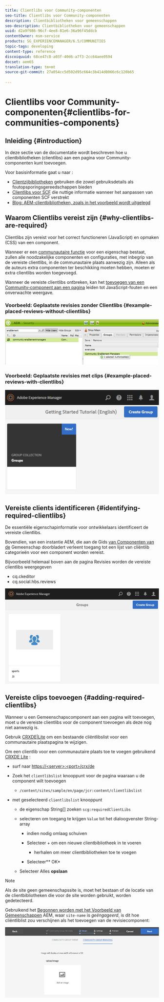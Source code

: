 ```yaml
---
title: Clientlibs voor Community-componenten
seo-title: Clientlibs voor Community-componenten
description: Clientbibliotheken voor gemeenschappen
seo-description: Clientbibliotheken voor gemeenschappen
uuid: d2a9f986-96cf-4ee8-81e6-36a96f45ddcb
contentOwner: msm-service
products: SG_EXPERIENCEMANAGER/6.5/COMMUNITIES
topic-tags: developing
content-type: reference
discoiquuid: 68ce47c8-a03f-40d6-a7f3-2cc64aee0594
docset: aem65
translation-type: tm+mt
source-git-commit: 27a054cc5d502d95c664c3b414d0066c6c120b65

---
```



# Clientlibs voor Community-componenten{#clientlibs-for-communities-components}

## Inleiding {#introduction}

In deze sectie van de documentatie wordt beschreven hoe u clientbibliotheken (clientlibs) aan een pagina voor Community-componenten kunt toevoegen.

Voor basisinformatie gaat u naar :

* [Clientzijbibliotheken](/help/sites-developing/clientlibs.md) gebruiken die zowel gebruiksdetails als foutopsporingsgereedschappen bieden
* [Clientlibs voor SCF](/help/communities/client-customize.md#clientlibs) die nuttige informatie wanneer het aanpassen van componenten SCF verstrekt
* [Blog: AEM-clientbibliotheken, zoals in het voorbeeld wordt uitgelegd](https://blogs.adobe.com/experiencedelivers/experience-management/clientlibs-explained-example/)

## Waarom Clientlibs vereist zijn {#why-clientlibs-are-required}

Clientlibs zijn vereist voor het correct functioneren (JavaScript) en opmaken (CSS) van een component.

Wanneer er een [communautaire functie](/help/communities/functions.md) voor een eigenschap bestaat, zullen alle noodzakelijke componenten en configuraties, met inbegrip van de vereiste clientlibs, in de communautaire plaats aanwezig zijn. Alleen als de auteurs extra componenten ter beschikking moeten hebben, moeten er extra clientlibs worden toegevoegd.

Wanneer de vereiste clientlibs ontbreken, kan het [toevoegen van een Community-component aan een pagina](/help/communities/author-communities.md) leiden tot JavaScript-fouten en een onverwachte weergave.

### Voorbeeld: Geplaatste revisies zonder Clientlibs {#example-placed-reviews-without-clientlibs}

![chlimage_1-132](assets/chlimage_1-132.png)

### Voorbeeld: Geplaatste revisies met clips {#example-placed-reviews-with-clientlibs}

![chlimage_1-133](assets/chlimage_1-133.png)

## Vereiste clients identificeren {#identifying-required-clientlibs}

De essentiële eigenschapinformatie voor ontwikkelaars identificeert de vereiste clientlibs.

Bovendien, van een instantie AEM, die aan de Gids [van Componenten van de](/help/communities/components-guide.md) Gemeenschap doorbladert verleent toegang tot een lijst van cliëntlib categorieën voor een component worden vereist.

Bijvoorbeeld helemaal boven aan de pagina [](https://localhost:4502/content/community-components/en/reviews.html) Revisies worden de vereiste clientlibs weergegeven

* cq.ckeditor
* cq.social.hbs.reviews

![chlimage_1-134](assets/chlimage_1-134.png)

## Vereiste clips toevoegen {#adding-required-clientlibs}

Wanneer u een Gemeenschapscomponent aan een pagina wilt toevoegen, moet u de vereiste clientlibs voor de component toevoegen als deze nog niet aanwezig is.

Gebruik [CRXDE|Lite](#using-crxde-lite) om een bestaande cliëntlibslist voor een communautaire plaatspagina te wijzigen.

Om een clientlib voor een communautaire plaats toe te voegen gebruikend [CRXDE Lite](/help/sites-developing/developing-with-crxde-lite.md) :

* surf naar [https://&lt;server>:&lt;port>/crx/de](https://localhost:4502/crx/de)
* Zoek het `clientlibslist` knooppunt voor de pagina waaraan u de component wilt toevoegen

   * `/content/sites/sample/en/page/jcr:content/clientlibslist`

* met geselecteerd `clientlibslist` knooppunt

   * de eigenschap String[] zoeken `scg:requiredClientLibs`
   * selecteren om toegang te krijgen `Value` tot het dialoogvenster String-array

      * indien nodig omlaag schuiven
      * Selecteer + om een nieuwe clientbibliotheek in te voeren

         * herhalen om meer clientbibliotheken toe te voegen
      * Selecteer** OK*
   * Selecteer Alles **opslaan**



>[!NOTE]
>
>Als de site geen gemeenschapssite is, moet het bestaan of de locatie van de clientbibliotheken die voor de site worden gebruikt, worden gedetecteerd.

Gebruikend het [Begonnen worden met het Voorbeeld van Gemeenschappen](/help/communities/getting-started.md) AEM, waar `site-name` is *geëngageerd*, is dit hoe cliëntliblist zou verschijnen als het toevoegen van de revisiecomponent:

![chlimage_1-135](assets/chlimage_1-135.png)

